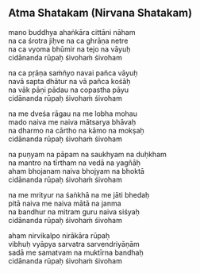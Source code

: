 ## Atma Shatakam (Nirvana Shatakam)

mano buddhya ahaṅkāra cittāni nāham  
na ca śrotra jiḥve na ca ghrāṇa netre  
na ca vyoma bhūmir na tejo na vāyuḥ  
cidānanda rūpaḥ śivohaṁ śivoham

na ca pṛāṇa saṁñyo navai pañca vāyuḥ  
navā sapta dhātur na vā pañca kośāḥ  
na vāk pāṇi pādau na copastha pāyu  
cidānanda rūpaḥ śivohaṁ śivoham

na me dveśa rāgau na me lobha mohau  
mado naiva me naiva mātsarya bhāvaḥ  
na dharmo na cārtho na kāmo na mokṣaḥ  
cidānanda rūpaḥ śivohaṁ śivoham

na puṇyam na pāpam na saukhyam na duḥkham  
na mantro na tīrtham na vedā na yagñāḥ  
aham bhojanam naiva bhojyam na bhoktā  
cidānanda rūpaḥ śivohaṁ śivoham

na me mrityur na śaṅkhā na me jāti bhedaḥ  
pitā naiva me naiva mātā na janma  
na bandhur na mitram guru naiva siśyaḥ  
cidānanda rūpaḥ śivohaṁ śivoham

aham nirvikalpo nirākāra rūpaḥ  
vibhuḥ vyāpya sarvatra sarvendriyāṇām  
sadā me samatvam na muktīrna bandhaḥ  
cidānanda rūpaḥ śivohaṁ śivoham

